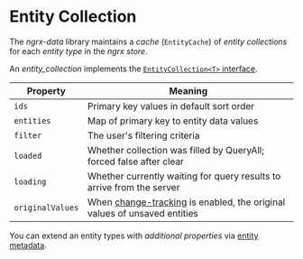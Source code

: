 # Entity Collection

The _ngrx-data_ library maintains a _cache_ (`EntityCache`) of
_entity collections_ for each _entity type_ in the _ngrx store_.

An _entity_collection_  implements the [`EntityCollection<T>` interface](../lib/src/interfaces.ts).

| Property   | Meaning                                  |
| ---------- |------------------------------------------|
| `ids`      | Primary key values in default sort order |
| `entities` | Map of primary key to entity data values |
| `filter`   | The user's filtering criteria            |
| `loaded`   | Whether collection was filled by QueryAll; forced false after clear |
| `loading`  | Whether currently waiting for query results to arrive from the server |
| `originalValues` | When [change-tracking](change-tracker.md) is enabled, the original values of unsaved entities |

You can extend an entity types with _additional properties_ via 
[entity metadata](entity-metadata.md#additional-collection-state).
